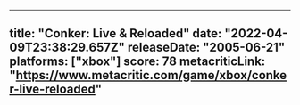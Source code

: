 
---
title: "Conker: Live & Reloaded"
date: "2022-04-09T23:38:29.657Z"
releaseDate: "2005-06-21"
platforms: ["xbox"]
score: 78
metacriticLink: "https://www.metacritic.com/game/xbox/conker-live-reloaded"
---
